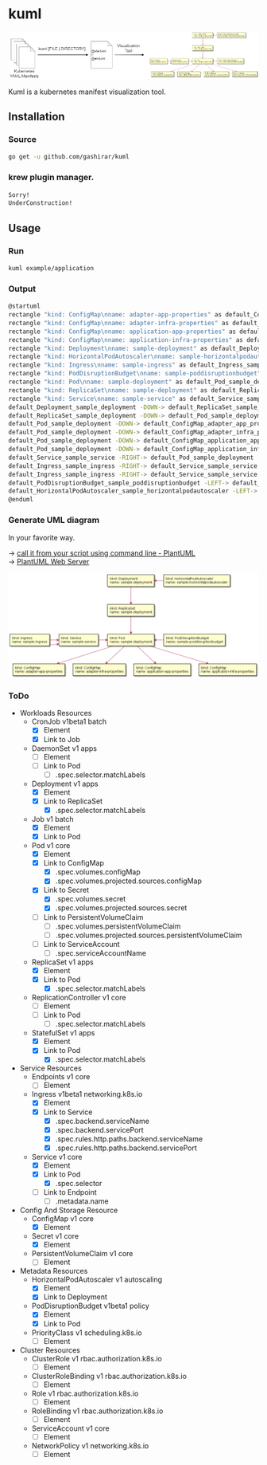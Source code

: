 # kuml

![Process](./docs/images/process.png "Process")

Kuml is a kubernetes manifest visualization tool.

## Installation

### Source

```bash
go get -u github.com/gashirar/kuml
```

### krew plugin manager.

```bash
Sorry!
UnderConstruction!
```

## Usage

### Run
```bash
kuml example/application
```

### Output
```bash
@startuml
rectangle "kind: ConfigMap\nname: adapter-app-properties" as default_ConfigMap_adapter_app_properties
rectangle "kind: ConfigMap\nname: adapter-infra-properties" as default_ConfigMap_adapter_infra_properties
rectangle "kind: ConfigMap\nname: application-app-properties" as default_ConfigMap_application_app_properties
rectangle "kind: ConfigMap\nname: application-infra-properties" as default_ConfigMap_application_infra_properties
rectangle "kind: Deployment\nname: sample-deployment" as default_Deployment_sample_deployment
rectangle "kind: HorizontalPodAutoscaler\nname: sample-horizontalpodautoscaler" as default_HorizontalPodAutoscaler_sample_horizontalpodautoscaler
rectangle "kind: Ingress\nname: sample-ingress" as default_Ingress_sample_ingress
rectangle "kind: PodDisruptionBudget\nname: sample-poddisruptionbudget" as default_PodDisruptionBudget_sample_poddisruptionbudget
rectangle "kind: Pod\nname: sample-deployment" as default_Pod_sample_deployment
rectangle "kind: ReplicaSet\nname: sample-deployment" as default_ReplicaSet_sample_deployment
rectangle "kind: Service\nname: sample-service" as default_Service_sample_service
default_Deployment_sample_deployment -DOWN-> default_ReplicaSet_sample_deployment : ""
default_ReplicaSet_sample_deployment -DOWN-> default_Pod_sample_deployment : ""
default_Pod_sample_deployment -DOWN-> default_ConfigMap_adapter_app_properties : ""
default_Pod_sample_deployment -DOWN-> default_ConfigMap_adapter_infra_properties : ""
default_Pod_sample_deployment -DOWN-> default_ConfigMap_application_app_properties : ""
default_Pod_sample_deployment -DOWN-> default_ConfigMap_application_infra_properties : ""
default_Service_sample_service -RIGHT-> default_Pod_sample_deployment : ""
default_Ingress_sample_ingress -RIGHT-> default_Service_sample_service : ""
default_Ingress_sample_ingress -RIGHT-> default_Service_sample_service : ""
default_PodDisruptionBudget_sample_poddisruptionbudget -LEFT-> default_Pod_sample_deployment : ""
default_HorizontalPodAutoscaler_sample_horizontalpodautoscaler -LEFT-> default_Deployment_sample_deployment : ""
@enduml
```

### Generate UML diagram
In your favorite way.

-> [call it from your script using command line - PlantUML](https://plantuml.com/en/command-line/)  
-> [PlantUML Web Server](http://www.plantuml.com/plantuml/uml/)

![Process](./docs/images/uml.png "Process")

### ToDo
- Workloads Resources
  - CronJob v1beta1 batch
    - [x] Element
    - [x] Link to Job
  - DaemonSet v1 apps
    - [ ] Element
    - [ ] Link to Pod
      - [ ] .spec.selector.matchLabels
  - Deployment v1 apps
    - [x] Element
    - [x] Link to ReplicaSet
      - [x] .spec.selector.matchLabels
  - Job v1 batch
    - [x] Element
    - [x] Link to Pod
  - Pod v1 core
    - [x] Element
    - [x] Link to ConfigMap
      - [x] .spec.volumes.configMap
      - [x] .spec.volumes.projected.sources.configMap
    - [x] Link to Secret
      - [x] .spec.volumes.secret
      - [x] .spec.volumes.projected.sources.secret
    - [ ] Link to PersistentVolumeClaim
      - [ ] .spec.volumes.persistentVolumeClaim
      - [ ] .spec.volumes.projected.sources.persistentVolumeClaim
    - [ ] Link to ServiceAccount
      - [ ] .spec.serviceAccountName
  - ReplicaSet v1 apps
    - [x] Element
    - [x] Link to Pod
      - [x] .spec.selector.matchLabels
  - ReplicationController v1 core
    - [ ] Element
    - [ ] Link to Pod
      - [ ] .spec.selector.matchLabels
  - StatefulSet v1 apps
    - [x] Element
    - [x] Link to Pod
      - [x] .spec.selector.matchLabels
- Service Resources
  - Endpoints v1 core
    - [ ] Element
  - Ingress v1beta1 networking.k8s.io
    - [x] Element
    - [x] Link to Service
      - [x] .spec.backend.serviceName
      - [x] .spec.backend.servicePort
      - [x] .spec.rules.http.paths.backend.serviceName
      - [x] .spec.rules.http.paths.backend.servicePort
  - Service v1 core
    - [x] Element
    - [x] Link to Pod
      - [x] .spec.selector
    - [ ] Link to Endpoint
      - [ ] .metadata.name
- Config And Storage Resource
  - ConfigMap v1 core
    - [x] Element
  - Secret v1 core
    - [x] Element
  - PersistentVolumeClaim v1 core
    - [ ] Element
- Metadata Resources
  - HorizontalPodAutoscaler v1 autoscaling
    - [x] Element
    - [x] Link to Deployment
  - PodDisruptionBudget v1beta1 policy
    - [x] Element
    - [x] Link to Pod
  - PriorityClass v1 scheduling.k8s.io
    - [ ] Element
- Cluster Resources
  - ClusterRole v1 rbac.authorization.k8s.io
    - [ ] Element
  - ClusterRoleBinding v1 rbac.authorization.k8s.io
    - [ ] Element
  - Role v1 rbac.authorization.k8s.io
    - [ ] Element
  - RoleBinding v1 rbac.authorization.k8s.io
    - [ ] Element
  - ServiceAccount v1 core
    - [ ] Element
  - NetworkPolicy v1 networking.k8s.io
    - [ ] Element